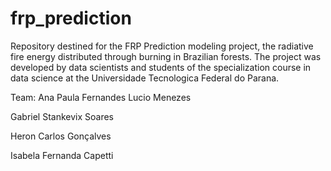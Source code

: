 # frp_prediction
Repository destined for the FRP Prediction modeling project, the radiative fire energy distributed through burning in Brazilian forests. 
The project was developed by data scientists and students of the specialization course in data science at the Universidade Tecnologica Federal do Parana.

Team:
Ana Paula Fernandes Lucio Menezes 

Gabriel Stankevix Soares

Heron Carlos Gonçalves

Isabela  Fernanda Capetti

